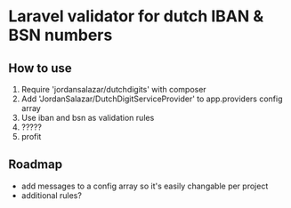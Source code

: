 # Laravel validator for dutch IBAN & BSN numbers

## How to use
1. Require 'jordansalazar/dutchdigits' with composer
2. Add 'JordanSalazar/DutchDigitServiceProvider' to app.providers config array
3. Use iban and bsn as validation rules
4. ?????
5. profit

## Roadmap
- add messages to a config array so it's easily changable per project
- additional rules? 
